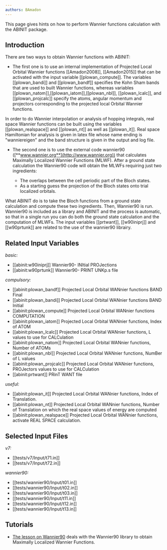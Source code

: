 ```yaml
---
authors: BAmadon
---
```

<!--
This file is automatically generated by mksite.py. All changes will be lost.
Change the input yaml files or the python code
-->

This page gives hints on how to perform Wannier functions calculation with the ABINIT package.

## Introduction

There are two ways to obtain Wannier functions with ABINIT:

* The first one is to use an internal implementation of Projected Local Orbital Wannier functions [[Amadon2008]], [[Amadon2015]] that can be activated with the input variable [[plowan_compute]]. The variables [[plowan_bandi]] and [[plowan_bandf]] specifies the Kohn Sham bands that are used to built Wannier functions, whereas variables [[plowan_natom]],[[plowan_iatom]],[[plowan_nbl]], [[plowan_lcalc]], and [[plowan_projcalc]] specify the atoms, angular momentum and projectors corresponding to the projected local Orbital Wannier functions. 

In order to do Wannier interpolation or analysis of hopping integrals, real
space Wannier functions can be built using the variables [[plowan_realspace]]
and [[plowan_nt]] as well as [[plowan_it]]. Real space Hamiltonian for
analysis is given in latex file whose name ending is "wanniereigen" and the
band structure is given in the output and log file.

* The second one is to use the external code wannier90 ([**www.wannier.org**](http://www.wannier.org)) that calculates Maximally Localized Wannier Functions (MLWF). After a ground state calculation the Wannier90 code will obtain the MLWFs requiring just two ingredients: 

  * The overlaps between the cell periodic part of the Bloch states.
  * As a starting guess the projection of the Bloch states onto trial localized orbitals.

What ABINIT do is to take the Bloch functions from a ground state calculation
and compute these two ingredients. Then, Wannier90 is run. Wannier90 is
included as a library and ABINIT and the process is automatic, so that in a
single run you can do both the ground state calculation and the computation of
MLWFs. The input variables [[prtwant]], [[w90iniprj]] and [[w90prtunk]] are
related to the use of the wannier90 librairy.



## Related Input Variables

*basic:*

- [[abinit:w90iniprj]]  Wannier90- INItial PROJections
- [[abinit:w90prtunk]]  Wannier90- PRINT UNKp.s file
 
*compulsory:*

- [[abinit:plowan_bandf]]  Projected Local Orbital WANnier functions BAND Final
- [[abinit:plowan_bandi]]  Projected Local Orbital WANnier functions BAND Initial
- [[abinit:plowan_compute]]  Projected Local Orbital WANnier functions COMPUTATION
- [[abinit:plowan_iatom]]  Projected Local Orbital WANnier functions, Index of ATOM
- [[abinit:plowan_lcalc]]  Projected Local Orbital WANnier functions,  L values to use for CALCulation
- [[abinit:plowan_natom]]  Projected Local Orbital WANnier functions, Number of ATOMs
- [[abinit:plowan_nbl]]  Projected Local Orbital WANnier functions,  NumBer of L values
- [[abinit:plowan_projcalc]]  Projected Local Orbital WANnier functions,  PROJectors values to use for CALCulation
- [[abinit:prtwant]]  PRinT WANT file
 
*useful:*

- [[abinit:plowan_it]]  Projected Local Orbital WANnier functions,  Index of Translation.
- [[abinit:plowan_nt]]  Projected Local Orbital WANnier functions,  Number of Translation on which the real space values of
energy are computed
- [[abinit:plowan_realspace]]  Projected Local Orbital WANnier functions,  activate REAL SPACE calculation.
 

## Selected Input Files

*v7:*

- [[tests/v7/Input/t71.in]]
- [[tests/v7/Input/t72.in]]
 
*wannier90:*

- [[tests/wannier90/Input/t01.in]]
- [[tests/wannier90/Input/t02.in]]
- [[tests/wannier90/Input/t03.in]]
- [[tests/wannier90/Input/t11.in]]
- [[tests/wannier90/Input/t12.in]]
- [[tests/wannier90/Input/t13.in]]
 

## Tutorials

* [The lesson on Wannier90](../../tutorial/generated_files/lesson_wannier90.html) deals with the Wannier90 library to obtain Maximally Localized Wannier Functions.

